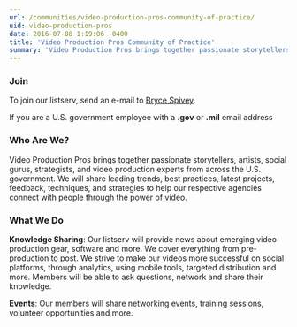 ```yaml
---
url: /communities/video-production-pros-community-of-practice/
uid: video-production-pros
date: 2016-07-08 1:19:06 -0400
title: 'Video Production Pros Community of Practice'
summary: 'Video Production Pros brings together passionate storytellers, artists, social gurus, strategists, and video production experts from across the U.S. government.'
---
```



### Join

To join our listserv, send an e-mail to [Bryce Spivey](mailto:Kevin.Spivey@cfpb.gov?subject=Join%20Video%20Production%20Pros).

If you are a U.S. government employee with a **.gov** or **.mil** email address

### Who Are We?

Video Production Pros brings together passionate storytellers, artists, social gurus, strategists, and video production experts from across the U.S. government. We will share leading trends, best practices, latest projects, feedback, techniques, and strategies to help our respective agencies connect with people through the power of video.

### What We Do

**Knowledge Sharing**: Our listserv will provide news about emerging video production gear, software and more. We cover everything from pre-production to post. We strive to make our videos more successful on social platforms, through analytics, using mobile tools, targeted distribution and more. Members will be able to ask questions, network and share their knowledge.

**Events**: Our members will share networking events, training sessions, volunteer opportunities and more.
